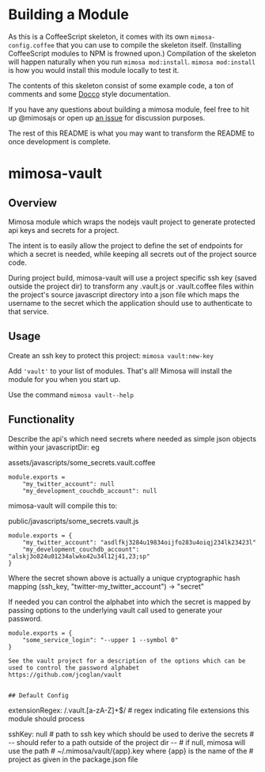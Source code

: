 Building a Module
===

As this is a CoffeeScript skeleton, it comes with its own `mimosa-config.coffee` that you can use to compile the skeleton itself.  (Installing CoffeeScript modules to NPM is frowned upon.)  Compilation of the skeleton will happen naturally when you run `mimosa mod:install`.  `mimosa mod:install` is how you would install this module locally to test it.

The contents of this skeleton consist of some example code, a ton of comments and some [Docco](http://jashkenas.github.io/docco/) style documentation.

If you have any questions about building a mimosa module, feel free to hit up @mimosajs or open up [an issue](https://github.com/dbashford/mimosa/issues?state=open) for discussion purposes.

The rest of this README is what you may want to transform the README to once development is complete.

mimosa-vault
===========
## Overview

Mimosa module which wraps the nodejs vault project to generate protected api keys and secrets for a project.

The intent is to easily allow the project to define the set of endpoints for which a secret is needed, while keeping
all secrets out of the project source code.

During project build, mimosa-vault will use a project specific ssh key (saved outside the project dir) to transform
any .vault.js or .vault.coffee files within the project's source javascript directory into a json file which maps the
username to the secret which the application should use to authenticate to that service.

## Usage

Create an ssh key to protect this project:
    `mimosa vault:new-key`

Add `'vault'` to your list of modules.  That's all!  Mimosa will install the module for you when you start up.

Use the command `mimosa vault--help`

## Functionality

Describe the api's which need secrets where needed as simple json objects within your javascriptDir:
    eg

assets/javascripts/some_secrets.vault.coffee
```
module.exports =
    "my_twitter_account": null
    "my_development_couchdb_account": null
```

mimosa-vault will compile this to:

public/javascripts/some_secrets.vault.js
```
module.exports = {
    "my_twitter_account": "asdlfkj3284u19834oijfo283u4oiqj234lk23423l"
    "my_development_couchdb_account": "alskj3o824u01234alwko42u34l12j41,23;sp"
}
```

Where the secret shown above is actually a unique cryptographic hash mapping (ssh_key, "twitter-my_twitter_account") -> "secret"

If needed you can control the alphabet into which the secret is mapped by passing options to the underlying vault call used to
generate your password.

```
module.exports = {
    "some_service_login": "--upper 1 --symbol 0"
}

See the vault project for a description of the options which can be used to control the password alphabet
https://github.com/jcoglan/vault


## Default Config

```
  extensionRegex: /.vault.[a-zA-Z]+$/    # regex indicating file extensions this module should process

  sshKey: null                  # path to ssh key which should be used to derive the secrets
                                # -- should refer to a path outside of the project dir --
                                # if null, mimosa will use the path
                                # ~/.mimosa/vault/{app}.key where {app} is the name of the
                                # project as given in the package.json file
```